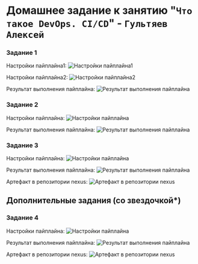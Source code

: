 # Домашнее задание к занятию "`Что такое DevOps. СI/СD`" - `Гультяев Алексей`

### Задание 1
Настройки пайплайна1:
![Настройки пайплайна1](https://github.com/hokum83/8-02/blob/main/img/8-02-1-1.png)

Настройки пайплайна2:
![Настройки пайплайна2](https://github.com/hokum83/8-02/blob/main/img/8-02-1-2.png)

Результат выполнения пайплайна:
![Результат выполнения пайплайна](https://github.com/hokum83/8-02/blob/main/img/8-02-1-3.png)

### Задание 2
Настройки пайплайна:
![Настройки пайплайна](https://github.com/hokum83/8-02/blob/main/img/8-02-2-1.png)

Результат выполнения пайплайна:
![Результат выполнения пайплайна](https://github.com/hokum83/8-02/blob/main/img/8-02-2-2.png)

### Задание 3
Настройки пайплайна:
![Настройки пайплайна](https://github.com/hokum83/8-02/blob/main/img/8-02-3-1.png)

Результат выполнения пайплайна:
![Результат выполнения пайплайна](https://github.com/hokum83/8-02/blob/main/img/8-02-3-2.png)

Артефакт в репозитории nexus:
![Артефакт в репозитории nexus](https://github.com/hokum83/8-02/blob/main/img/8-02-3-3.png)

## Дополнительные задания (со звездочкой*)

### Задание 4
Настройки пайплайна:
![Настройки пайплайна](https://github.com/hokum83/8-02/blob/main/img/8-02-4-1.png)

Результат выполнения пайплайна:
![Результат выполнения пайплайна](https://github.com/hokum83/8-02/blob/main/img/8-02-4-2.png)

Артефакт в репозитории nexus:
![Артефакт в репозитории nexus](https://github.com/hokum83/8-02/blob/main/img/8-02-4-3.png)

